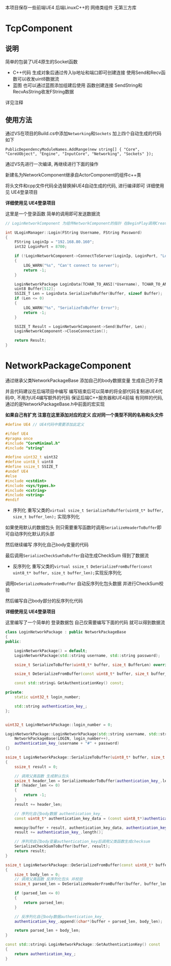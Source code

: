 本项目保存一些前端UE4 后端LinuxC++的 网络类组件 无第三方库

# TcpComponent
## 说明
简单的包装了UE4原生的Socket函数

- C++代码
生成对象后通过传入Ip地址和端口即可创建连接
使用Send和Recv函数可以收发uint8数据流
- 蓝图
也可以通过蓝图添加组建后使用 函数创建连接
SendString和RecvAsString收发FString数据

详见注释

## 使用方法

通过VS在项目的Build.cs中添加`Networking`和`Sockets` 加上四个自动生成的代码如下

`PublicDependencyModuleNames.AddRange(new string[] { "Core", "CoreUObject", "Engine", "InputCore", "Networking", "Sockets" });`

通过VS先进行一次编译, 再继续进行下面的操作

新建名为NetworkComponent继承自ActorComponent的组件c++类

将头文件和cpp文件代码全选替换掉UE4自动生成的代码, 进行编译即可  详细使用见 UE4登录项目

**详细使用见 UE4登录项目**


这里是一个登录函数 简单的调用即可发送数据流
```c++
// LoginNetworkComponent 为组件NetworkComponent的指针 在BeginPlay调用CreateDefaultSubobject生成

int ULoginManager::Login(FString Username, FString Password)
{
    FString LoginIp = "192.168.80.160";
    int32 LoginPort = 8700;

    if (!LoginNetworkComponent->ConnectToServer(LoginIp, LoginPort, "LoginConnection"))
    {
        LOG_WARN("%s", "Can't connect to server");
        return -1;
    }

    LoginNetworkPackage LoginData(TCHAR_TO_ANSI(*Username), TCHAR_TO_ANSI(*Password));
    uint8 Buffer[512];
    SSIZE_T Len = LoginData.SerializeToBuffer(Buffer, sizeof Buffer);
    if (Len <= 0)
    {
        LOG_WARN("%s", "SerializeToBuffer Error");
        return -1;
    }

    SSIZE_T Result = LoginNetworkComponent->Send(Buffer, Len);
    LoginNetworkComponent->CloseConnection();

    return Result;
}
```

# NetworkPackageComponent
通过继承父类NetworkPackageBase  添加自己的body数据变量 生成自己的子类

并且代码建议在后端项目中编写 编写结束后可以简单的将全部代码复制进UE4代码中, 不用为UE4编写额外的代码 保证后端C++服务器和UE4前端
有同样的代码, 通过的是NetworkPackageBase.h中前面的宏实现  

**如果自己有扩充 注意在这里添加对应的定义 应对同一个类型不同的名称和头文件**

```c++
#define UE4 // UE4代码中需要添加此定义

#ifdef UE4
#pragma once
#include "CoreMinimal.h"
#include "string"

#define uint32_t uint32
#define uint8_t uint8
#define ssize_t SSIZE_T
#undef UE4
#else
#include <cstdint>
#include <sys/types.h>
#include <cstring>
#include <string>
#endif
```


- 序列化
重写父类的`virtual ssize_t SerializeToBuffer(uint8_t* buffer, size_t buffer_len);` 实现序列化

如果使用默认的数据包头 则只需要重写函数时调用`SerializeHeaderToBuffer`即可自动序列化默认的头部

然后继续编写 序列化自己body变量的代码

最后调用`SerializeCheckSumToBuffer`自动生成CheckSum 得到了数据流

- 反序列化
重写父类的`virtual ssize_t DeSerializeFromBuffer(const uint8_t* buffer, size_t buffer_len);`实现反序列化

调用`DeSerializeHeaderFromBuffer` 自动反序列化包头数据 并进行CheckSum校验

然后编写自己body部分的反序列化代码

**详细使用见 UE4登录项目**


这里编写了一个简单的 登录数据包  自己仅需要编写下面的代码 就可以得到数据流
```c++
class LoginNetworkPackage : public NetworkPackageBase
{
public:

	LoginNetworkPackage() = default;
	LoginNetworkPackage(std::string username, std::string password);

	ssize_t SerializeToBuffer(uint8_t* buffer, size_t BufferLen) override;

	ssize_t DeSerializeFromBuffer(const uint8_t* buffer, size_t buffer_len) override;

	const std::string& GetAuthenticationKey() const;

private:
	static uint32_t login_number;

	std::string authentication_key_;
};


uint32_t LoginNetworkPackage::login_number = 0;

LoginNetworkPackage::LoginNetworkPackage(std::string username, std::string password) :
	NetworkPackageBase(LOGIN, login_number++),
	authentication_key_(username + "#" + password)
{}

ssize_t LoginNetworkPackage::SerializeToBuffer(uint8_t* buffer, size_t BufferLen)
{
	ssize_t result = 0;

    // 调用父类函数 生成默认包头
	ssize_t header_len = SerializeHeaderToBuffer(authentication_key_.length(), buffer, BufferLen);
	if (header_len <= 0)
	{
		return -1;
	}
	result += header_len;

    // 序列化自己body数据 authentication_key_
	const uint8_t* authentication_key_data = (const uint8_t*)authentication_key_.c_str();

	memcpy(buffer + result, authentication_key_data, authentication_key_.length());
	result += authentication_key_.length();

    // 序列完自己body变量authentication_key后调用父类函数生成checksum
	SerializeCheckSumToBuffer(buffer, result);
	return result;
}

ssize_t LoginNetworkPackage::DeSerializeFromBuffer(const uint8_t* buffer, size_t buffer_len)
{
	size_t body_len = 0;
    // 调用父类函数 反序列化包头 并校验
	ssize_t parsed_len = DeSerializeHeaderFromBuffer(buffer, buffer_len, &body_len);

	if (parsed_len <= 0)
	{
		return parsed_len;
	}

    // 反序列化自己body数据authentication_key_
	authentication_key_.append((char*)buffer + parsed_len, body_len);

	return parsed_len + body_len;
}

const std::string& LoginNetworkPackage::GetAuthenticationKey() const
{
	return authentication_key_;
}
```


